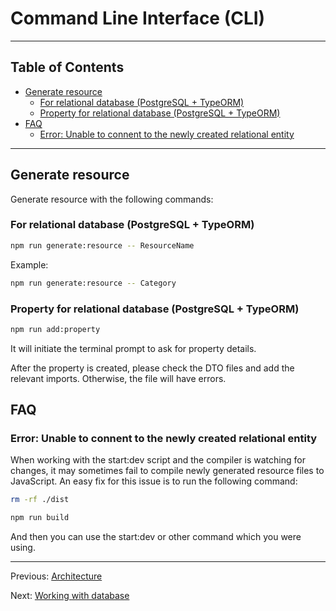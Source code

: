 # Command Line Interface (CLI)

---

## Table of Contents <!-- omit in toc -->

- [Generate resource](#generate-resource)
  - [For relational database (PostgreSQL + TypeORM)](#for-relational-database-postgresql--typeorm)
  - [Property for relational database (PostgreSQL + TypeORM)](#property-for-relational-database-postgresql--typeorm)
- [FAQ](#faq)
  - [Error: Unable to connent to the newly created relational entity](#error-unable-to-connent-to-the-newly-created-relational-entity)

---

## Generate resource

Generate resource with the following commands:

### For relational database (PostgreSQL + TypeORM)

```bash
npm run generate:resource -- ResourceName
```

Example:

```bash
npm run generate:resource -- Category
```

### Property for relational database (PostgreSQL + TypeORM)

```bash
npm run add:property
```

It will initiate the terminal prompt to ask for property details.

After the property is created, please check the DTO files and add the relevant imports. Otherwise, the file will have errors.

## FAQ

### Error: Unable to connent to the newly created relational entity

When working with the start:dev script and the compiler is watching for changes, it may sometimes fail to compile newly generated resource files to JavaScript. An easy fix for this issue is to run the following command:

```bash
rm -rf ./dist
```

```bash
npm run build
```

And then you can use the start:dev or other command which you were using.

---

Previous: [Architecture](architecture.md)

Next: [Working with database](database.md)
